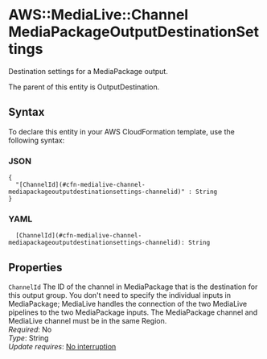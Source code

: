 # AWS::MediaLive::Channel MediaPackageOutputDestinationSettings<a name="aws-properties-medialive-channel-mediapackageoutputdestinationsettings"></a>

Destination settings for a MediaPackage output\.

The parent of this entity is OutputDestination\.

## Syntax<a name="aws-properties-medialive-channel-mediapackageoutputdestinationsettings-syntax"></a>

To declare this entity in your AWS CloudFormation template, use the following syntax:

### JSON<a name="aws-properties-medialive-channel-mediapackageoutputdestinationsettings-syntax.json"></a>

```
{
  "[ChannelId](#cfn-medialive-channel-mediapackageoutputdestinationsettings-channelid)" : String
}
```

### YAML<a name="aws-properties-medialive-channel-mediapackageoutputdestinationsettings-syntax.yaml"></a>

```
  [ChannelId](#cfn-medialive-channel-mediapackageoutputdestinationsettings-channelid): String
```

## Properties<a name="aws-properties-medialive-channel-mediapackageoutputdestinationsettings-properties"></a>

`ChannelId` <a name="cfn-medialive-channel-mediapackageoutputdestinationsettings-channelid"></a>
The ID of the channel in MediaPackage that is the destination for this output group\. You don't need to specify the individual inputs in MediaPackage; MediaLive handles the connection of the two MediaLive pipelines to the two MediaPackage inputs\. The MediaPackage channel and MediaLive channel must be in the same Region\.  
_Required_: No  
_Type_: String  
_Update requires_: [No interruption](https://docs.aws.amazon.com/AWSCloudFormation/latest/UserGuide/using-cfn-updating-stacks-update-behaviors.html#update-no-interrupt)
